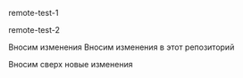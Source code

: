 remote-test-1

remote-test-2

Вносим изменения
Вносим изменения в этот репозиторий

Вносим сверх новые изменения
